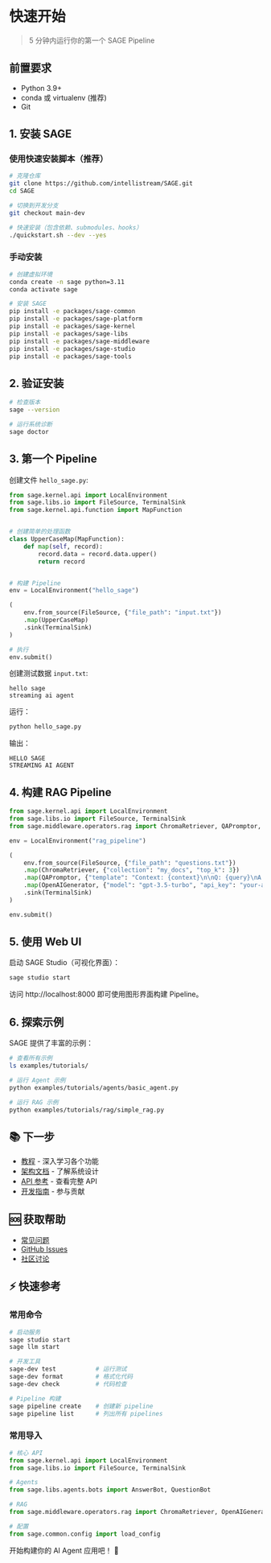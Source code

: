 # 快速开始

> 5 分钟内运行你的第一个 SAGE Pipeline

## 前置要求

- Python 3.9+
- conda 或 virtualenv (推荐)
- Git

## 1. 安装 SAGE

### 使用快速安装脚本（推荐）

```bash
# 克隆仓库
git clone https://github.com/intellistream/SAGE.git
cd SAGE

# 切换到开发分支
git checkout main-dev

# 快速安装（包含依赖、submodules、hooks）
./quickstart.sh --dev --yes
```

### 手动安装

```bash
# 创建虚拟环境
conda create -n sage python=3.11
conda activate sage

# 安装 SAGE
pip install -e packages/sage-common
pip install -e packages/sage-platform
pip install -e packages/sage-kernel
pip install -e packages/sage-libs
pip install -e packages/sage-middleware
pip install -e packages/sage-studio
pip install -e packages/sage-tools
```

## 2. 验证安装

```bash
# 检查版本
sage --version

# 运行系统诊断
sage doctor
```

## 3. 第一个 Pipeline

创建文件 `hello_sage.py`:

```python
from sage.kernel.api import LocalEnvironment
from sage.libs.io import FileSource, TerminalSink
from sage.kernel.api.function import MapFunction


# 创建简单的处理函数
class UpperCaseMap(MapFunction):
    def map(self, record):
        record.data = record.data.upper()
        return record


# 构建 Pipeline
env = LocalEnvironment("hello_sage")

(
    env.from_source(FileSource, {"file_path": "input.txt"})
    .map(UpperCaseMap)
    .sink(TerminalSink)
)

# 执行
env.submit()
```

创建测试数据 `input.txt`:

```
hello sage
streaming ai agent
```

运行：

```bash
python hello_sage.py
```

输出：

```
HELLO SAGE
STREAMING AI AGENT
```

## 4. 构建 RAG Pipeline

```python
from sage.kernel.api import LocalEnvironment
from sage.libs.io import FileSource, TerminalSink
from sage.middleware.operators.rag import ChromaRetriever, QAPromptor, OpenAIGenerator

env = LocalEnvironment("rag_pipeline")

(
    env.from_source(FileSource, {"file_path": "questions.txt"})
    .map(ChromaRetriever, {"collection": "my_docs", "top_k": 3})
    .map(QAPromptor, {"template": "Context: {context}\n\nQ: {query}\nA:"})
    .map(OpenAIGenerator, {"model": "gpt-3.5-turbo", "api_key": "your-api-key"})
    .sink(TerminalSink)
)

env.submit()
```

## 5. 使用 Web UI

启动 SAGE Studio（可视化界面）：

```bash
sage studio start
```

访问 http://localhost:8000 即可使用图形界面构建 Pipeline。

## 6. 探索示例

SAGE 提供了丰富的示例：

```bash
# 查看所有示例
ls examples/tutorials/

# 运行 Agent 示例
python examples/tutorials/agents/basic_agent.py

# 运行 RAG 示例
python examples/tutorials/rag/simple_rag.py
```

## 📚 下一步

- [教程](../tutorials/) - 深入学习各个功能
- [架构文档](../architecture/) - 了解系统设计
- [API 参考](../reference/) - 查看完整 API
- [开发指南](../developers/) - 参与贡献

## 🆘 获取帮助

- [常见问题](./faq.md)
- [GitHub Issues](https://github.com/intellistream/SAGE/issues)
- [社区讨论](https://github.com/intellistream/SAGE/discussions)

## ⚡ 快速参考

### 常用命令

```bash
# 启动服务
sage studio start
sage llm start

# 开发工具
sage-dev test           # 运行测试
sage-dev format         # 格式化代码
sage-dev check          # 代码检查

# Pipeline 构建
sage pipeline create    # 创建新 pipeline
sage pipeline list      # 列出所有 pipelines
```

### 常用导入

```python
# 核心 API
from sage.kernel.api import LocalEnvironment
from sage.libs.io import FileSource, TerminalSink

# Agents
from sage.libs.agents.bots import AnswerBot, QuestionBot

# RAG
from sage.middleware.operators.rag import ChromaRetriever, OpenAIGenerator

# 配置
from sage.common.config import load_config
```

开始构建你的 AI Agent 应用吧！ 🚀
